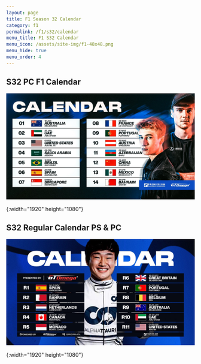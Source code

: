 ```yaml
---
layout: page
title: F1 Season 32 Calendar
category: f1
permalink: /f1/s32/calendar
menu_title: F1 S32 Calendar
menu_icon: /assets/site-img/f1-48x48.png
menu_hide: true
menu_order: 4
---
```


<div class="center">

## S32 PC F1 Calendar
[![S32 PC F1 Calendar]](/assets/site-img/PSGL-S32-Calendar-PC-F1.jpg)


[S32 PC F1 Calendar]: /assets/site-img/PSGL-S32-Calendar-PC-F1.jpg
{:width="1920" height="1080"}

## S32 Regular Calendar PS & PC
[![S32 Regular Calendar]](/assets/site-img/PSGL-S32-Calendar-Regular.jpg)


[S32 Regular Calendar]: /assets/site-img/PSGL-S32-Calendar-Regular.jpg
{:width="1920" height="1080"}

</div>
